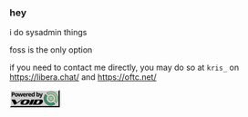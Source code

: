 ### hey

i do sysadmin things

foss is the only option

if you need to contact me directly, you may do so at ``kris_`` on https://libera.chat/ and https://oftc.net/

[![powered by void linux](/button.gif)](https://voidlinux.org)
